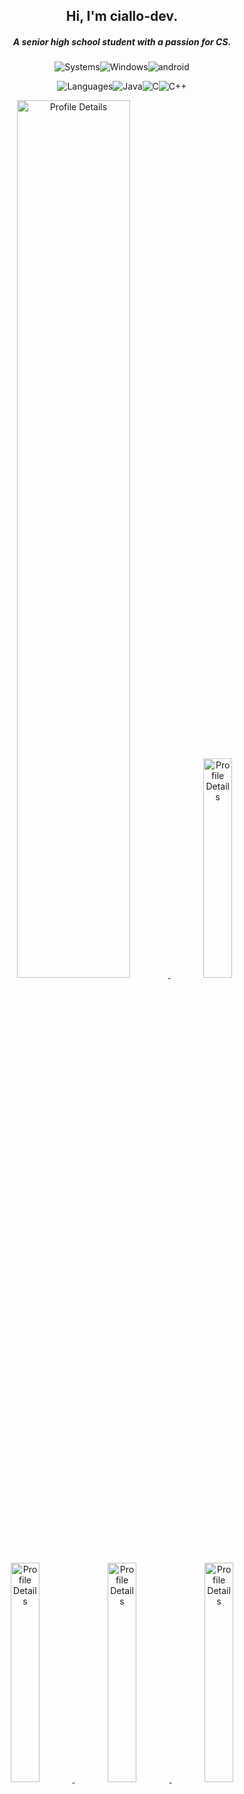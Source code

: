<h2 align="center">Hi, I'm ciallo-dev.</h2>
<em><h5 align="center">A senior high school student with a passion for CS.</h5></em>

<!-- systems -->
<p align="center">
<img
src="https://shields.io/badge/-systems-black?style=for-the-badge"
alt="Systems"><img
src="https://img.shields.io/badge/Windows-0078D6?style=for-the-badge&logo=windows&logoColor=white"
alt="Windows"/><img
src="https://img.shields.io/badge/Android-3DDC84?style=for-the-badge&logo=android&logoColor=white"
alt="android">
</p>

<!-- languages -->
<p align="center">
<img
src="https://shields.io/badge/-languages-blue?style=for-the-badge"
alt="Languages"><img
src="https://img.shields.io/badge/Java-ED8B00?style=for-the-badge&logo=java&logoColor=white"
alt="Java"><img
src="https://img.shields.io/badge/C-00599C?style=for-the-badge&logo=c&logoColor=white"
alt="C"><img
src="https://img.shields.io/badge/C%2B%2B-00599C?style=for-the-badge&logo=c%2B%2B&logoColor=white"
alt="C++">
</p>

<!-- stats -->
<a href="https://github.com/vn7n24fzkq/github-profile-summary-cards">
<p align="center">
<img width="60%" alt="Profile Details" src="http://github-profile-summary-cards.vercel.app/api/cards/profile-details?username=ciallo-dev&theme=nord_dark" />
<img width="30%" alt="Profile Details" src="http://github-profile-summary-cards.vercel.app/api/cards/repos-per-language?username=ciallo-dev&theme=nord_dark" />
<img width="30%" alt="Profile Details" src="http://github-profile-summary-cards.vercel.app/api/cards/most-commit-language?username=ciallo-dev&theme=nord_dark" />
<img width="30%" alt="Profile Details" src="http://github-profile-summary-cards.vercel.app/api/cards/stats?username=ciallo-dev&theme=nord_dark" />
<img width="30%" alt="Profile Details" src="http://github-profile-summary-cards.vercel.app/api/cards/productive-time?username=ciallo-dev&theme=nord_dark&utcOffset=8" />
</p>
</a>

